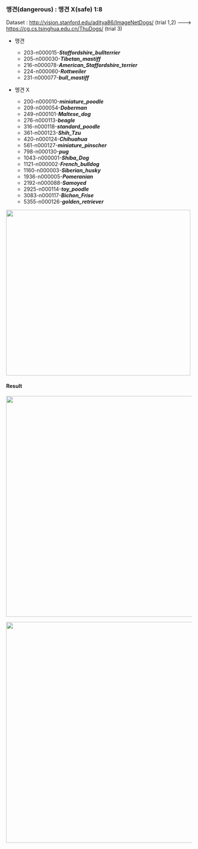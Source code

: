 ### 맹견(dangerous) : 맹견 X(safe) 1:8

Dataset : http://vision.stanford.edu/aditya86/ImageNetDogs/ (trial 1,2)
          ---> https://cg.cs.tsinghua.edu.cn/ThuDogs/   (trial 3)

* 맹견
  * 203-n000015-***Staffordshire_bullterrier***
  * 205-n000030-***Tibetan_mastiff***
  * 216-n000078-***American_Staffordshire_terrier***
  * 224-n000060-***Rottweiler***
  * 231-n000077-***bull_mastiff***

 
* 멩견 X
  * 200-n000010-***miniature_poodle***
  * 209-n000054-***Doberman***
  * 249-n000101-***Maltese_dog***
  * 276-n000113-***beagle***
  * 316-n000118-***standard_poodle***
  * 361-n000123-***Shih_Tzu***
  * 420-n000124-***Chihuahua***
  * 561-n000127-***miniature_pinscher***
  * 798-n000130-***pug***
  * 1043-n000001-***Shiba_Dog***
  * 1121-n000002-***French_bulldog***
  * 1160-n000003-***Siberian_husky***
  * 1936-n000005-***Pomeranian***
  * 2192-n000088-***Samoyed***
  * 2925-n000114-***toy_poodle***
  * 3083-n000117-***Bichon_Frise***
  * 5355-n000126-***golden_retriever***

  


<img src = "https://user-images.githubusercontent.com/94882776/180604907-c65b6b76-5bc1-4bc3-b43a-e7f8316895f6.jpg" 
     width = "500" height = "450">
     
#### Result

<img src = "https://user-images.githubusercontent.com/94882776/180604875-df1b9c0a-8307-41df-ba30-bf7dac49a513.png" 
     width = "700" height = "600">

<img src = "https://user-images.githubusercontent.com/94882776/180604937-0b6559f3-de46-4580-899c-fe41b5c10e73.png" 
     width = "700" height = "600">
